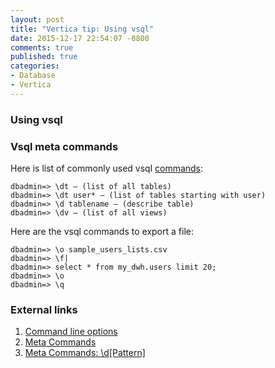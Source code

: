 ```yaml
---
layout: post
title: "Vertica tip: Using vsql"
date: 2015-12-17 22:54:07 -0800
comments: true
published: true
categories: 
- Database
- Vertica
---
```


### Using vsql

### Vsql meta commands

Here is list of commonly used vsql [commands](http://my.vertica.com/docs/7.0.x/HTML/index.htm#Authoring/ProgrammersGuide/vsql/Meta-Commands.htm):

```
dbadmin=> \dt — (list of all tables)
dbadmin=> \dt user* — (list of tables starting with user)
dbadmin=> \d tablename — (describe table)
dbadmin=> \dv — (list of all views)
```

Here are the vsql commands to export a file:

```
dbadmin=> \o sample_users_lists.csv
dbadmin=> \f|
dbadmin=> select * from my_dwh.users limit 20;
dbadmin=> \o
dbadmin=> \q
```

### External links

1. [Command line options](https://my.vertica.com/docs/7.1.x/HTML/index.htm#Authoring/ConnectingToHPVertica/vsql/CommandLineOptions.htm)
1. [Meta Commands](http://my.vertica.com/docs/7.0.x/HTML/index.htm#Authoring/ProgrammersGuide/vsql/Meta-Commands.htm)
1. [Meta Commands: \d[Pattern]](http://my.vertica.com/docs/7.0.x/HTML/index.htm#Authoring/ProgrammersGuide/vsql/Meta-Commands/TheDPATTERNMeta-commands.htm)

